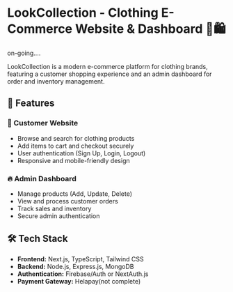 # LookCollection - Clothing E-Commerce Website & Dashboard 👕🛍️

on-going....

LookCollection is a modern e-commerce platform for clothing brands, featuring a customer shopping experience and an admin dashboard for order and inventory management.

## 🚀 Features

### 🛒 Customer Website
- Browse and search for clothing products
- Add items to cart and checkout securely
- User authentication (Sign Up, Login, Logout)
- Responsive and mobile-friendly design

### 🔥 Admin Dashboard
- Manage products (Add, Update, Delete)
- View and process customer orders
- Track sales and inventory
- Secure admin authentication

## 🛠️ Tech Stack
- **Frontend:** Next.js, TypeScript, Tailwind CSS
- **Backend:** Node.js, Express.js, MongoDB
- **Authentication:** Firebase/Auth or NextAuth.js
- **Payment Gateway:** Helapay(not complete)
